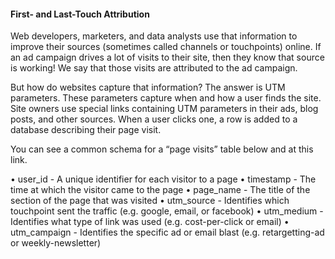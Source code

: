 #### First- and Last-Touch Attribution
Web developers, marketers, and data analysts use that information to improve their sources (sometimes called channels or touchpoints) online. If an ad campaign drives a lot of visits to their site, then they know that source is working! We say that those visits are attributed to the ad campaign.

But how do websites capture that information? The answer is UTM parameters. These parameters capture when and how a user finds the site. Site owners use special links containing UTM parameters in their ads, blog posts, and other sources. When a user clicks one, a row is added to a 
database describing their page visit. 

You can see a common schema for a “page visits” table below and at this link.

  • user_id - A unique identifier for each visitor to a page
  • timestamp - The time at which the visitor came to the page
  • page_name - The title of the section of the page that was visited
  • utm_source - Identifies which touchpoint sent the traffic (e.g. google, email, or facebook)
  • utm_medium - Identifies what type of link was used (e.g. cost-per-click or email)
  • utm_campaign - Identifies the specific ad or email blast (e.g. retargetting-ad or weekly-newsletter)
